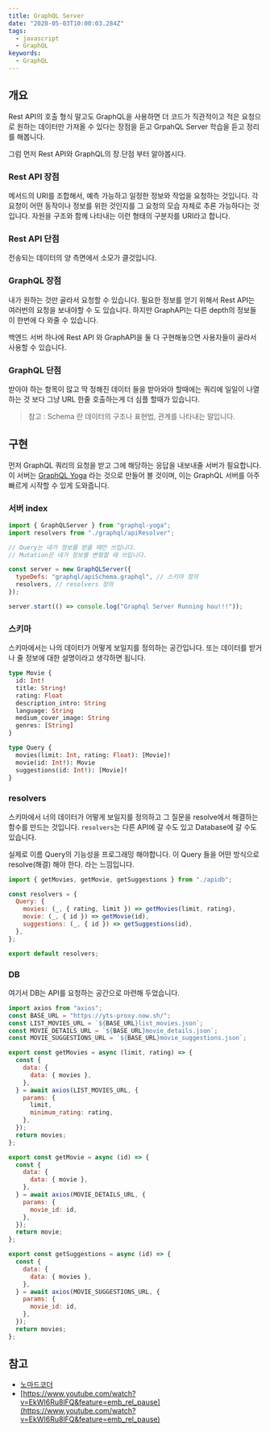 ```yaml
---
title: GraphQL Server
date: "2020-05-03T10:00:03.284Z"
tags:
  - javascript
  - GraphQL
keywords: 
  - GraphQL
---
```


## 개요

Rest API의 호출 형식 말고도 GraphQL을 사용하면 더 코드가 직관적이고 적은 요청으로 원하는 데이터만 가져올 수 있다는 장점을 듣고 GrpahQL Server 학습을 듣고 정리를 해봅니다.

그럼 먼저 Rest API와 GraphQL의 장.단점 부터 알아봅시다.

### Rest API 장점

메서드의 URI를 조합해서, 예측 가능하고 일정한 정보와 작업을 요청하는 것입니다.
각 요청이 어떤 동작이나 정보를 위한 것인지를 그 요청의 모습 자체로 추론 가능하다는 것입니다.
자원을 구조와 함께 나타내는 이런 형태의 구분자를 URI라고 합니다.

### Rest API 단점

전송되는 데이터의 양 측면에서 소모가 클것입니다.

### GraphQL 장점

내가 원하는 것만 골라서 요청할 수 있습니다.
필요한 정보를 얻기 위해서 Rest API는 여러번의 요청을 보내야할 수 도 있습니다.
하지만 GraphAPI는 다른 depth의 정보들이 한번에 다 와줄 수 있습니다.

백엔드 서버 하나에 Rest API 와 GraphAPI을 둘 다 구현해놓으면 사용자들이 골라서 사용할 수 있습니다.

### GraphQL 단점

받아야 하는 항목이 많고 딱 정해진 데이터 들을 받아와야 할때에는 쿼리에 일일이 나열하는 것 보다 그냥 URL 한줄 호출하는게 더 심플 할때가 있습니다.

> 참고 : Schema 란 데이터의 구조나 표현법, 관계를 나타내는 말입니다.

## 구현

먼저 GraphQL 쿼리의 요청을 받고 그에 해당하는 응답을 내보내줄 서버가 필요합니다.
이 서버는 [GraphQL Yoga](https://github.com/prisma-labs/graphql-yoga) 라는 것으로 만들어 볼 것이며, 
이는 GraphQL 서버를 아주 빠르게 시작할 수 있게 도와줍니다.

### 서버 index

```javascript
import { GraphQLServer } from "graphql-yoga";
import resolvers from "./graphql/apiResolver";

// Query는 네가 정보를 받을 때만 쓰입니다.
// Mutation은 네가 정보를 변형할 때 쓰입니다.

const server = new GraphQLServer({
  typeDefs: "graphql/apiSchema.graphql", // 스키마 정의
  resolvers, // resolvers 정의
});

server.start(() => console.log("Graphql Server Running hou!!!"));
```

### 스키마

스키마에서는 나의 데이터가 어떻게 보일지를 정의하는 공간입니다. 또는 데이터를 받거나 줄 정보에 대한 설명이라고 생각하면 됩니다.

```graphql
type Movie {
  id: Int!
  title: String!
  rating: Float
  description_intro: String
  language: String
  medium_cover_image: String
  genres: [String]
}

type Query {
  movies(limit: Int, rating: Float): [Movie]!
  movie(id: Int!): Movie
  suggestions(id: Int!): [Movie]!
}
```

### resolvers

스키마에서 너의 데이터가 어떻게 보일지를 정의하고 그 질문을 resolve에서 해결하는 함수를 만드는 것입니다.
`resolvers`는 다른 API에 갈 수도 있고 Database에 갈 수도 있습니다.

실제로 이름 Query의 기능성을 프로그래밍 해야합니다.
이 Query 들을 어떤 방식으로 resolve(해결) 해야 한다. 라는 느낌입니다.

```javascript
import { getMovies, getMovie, getSuggestions } from "./apidb";

const resolvers = {
  Query: {
    movies: (_, { rating, limit }) => getMovies(limit, rating),
    movie: (_, { id }) => getMovie(id),
    suggestions: (_, { id }) => getSuggestions(id),
  },
};

export default resolvers;
```

### DB

여기서 DB는 API를 요청하는 공간으로 마련해 두었습니다.

```javascript
import axios from "axios";
const BASE_URL = "https://yts-proxy.now.sh/";
const LIST_MOVIES_URL = `${BASE_URL}list_movies.json`;
const MOVIE_DETAILS_URL = `${BASE_URL}movie_details.json`;
const MOVIE_SUGGESTIONS_URL = `${BASE_URL}movie_suggestions.json`;

export const getMovies = async (limit, rating) => {
  const {
    data: {
      data: { movies },
    },
  } = await axios(LIST_MOVIES_URL, {
    params: {
      limit,
      minimum_rating: rating,
    },
  });
  return movies;
};

export const getMovie = async (id) => {
  const {
    data: {
      data: { movie },
    },
  } = await axios(MOVIE_DETAILS_URL, {
    params: {
      movie_id: id,
    },
  });
  return movie;
};

export const getSuggestions = async (id) => {
  const {
    data: {
      data: { movies },
    },
  } = await axios(MOVIE_SUGGESTIONS_URL, {
    params: {
      movie_id: id,
    },
  });
  return movies;
};
```

## 참고

- [노마드코더](https://academy.nomadcoders.co/courses/enrolled/357405)
- [https://www.youtube.com/watch?v=EkWI6Ru8lFQ&feature=emb_rel_pause](https://www.youtube.com/watch?v=EkWI6Ru8lFQ&feature=emb_rel_pause)